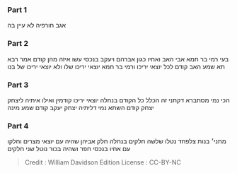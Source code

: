 
### Part 1
אגב חורפיה לא עיין בה

### Part 2
בעי רמי בר חמא אבי האב ואחיו כגון אברהם ויעקב בנכסי עשו איזה מהן קודם אמר רבא תא שמע האב קודם לכל יוצאי יריכו ורמי בר חמא יוצאי יריכו שלו ולא יוצאי יריכו של בנו

### Part 3
הכי נמי מסתברא דקתני זה הכלל כל הקודם בנחלה יוצאי יריכו קודמין ואילו איתיה ליצחק יצחק קודם השתא נמי דליתיה יצחק יעקב קודם שמע מינה

### Part 4
מתני׳ בנות צלפחד נטלו שלשה חלקים בנחלה חלק אביהן שהיה עם יוצאי מצרים וחלקו עם אחיו בנכסי חפר ושהיה בכור נוטל שני חלקים

>Credit : William Davidson Edition
>License : CC-BY-NC